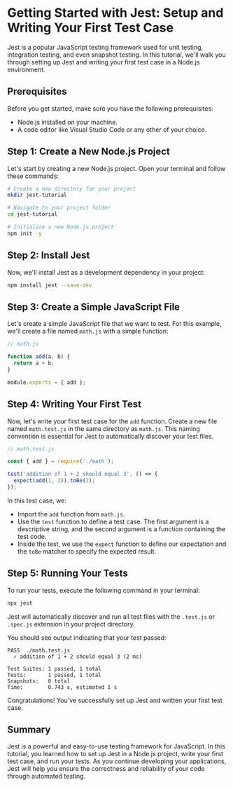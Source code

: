 # Getting Started with Jest: Setup and Writing Your First Test Case

Jest is a popular JavaScript testing framework used for unit testing, integration testing, and even snapshot testing. In this tutorial, we'll walk you through setting up Jest and writing your first test case in a Node.js environment.

## Prerequisites

Before you get started, make sure you have the following prerequisites:

- Node.js installed on your machine.
- A code editor like Visual Studio Code or any other of your choice.

## Step 1: Create a New Node.js Project

Let's start by creating a new Node.js project. Open your terminal and follow these commands:

```bash
# Create a new directory for your project
mkdir jest-tutorial

# Navigate to your project folder
cd jest-tutorial

# Initialize a new Node.js project
npm init -y
```

## Step 2: Install Jest

Now, we'll install Jest as a development dependency in your project:

```bash
npm install jest --save-dev
```

## Step 3: Create a Simple JavaScript File

Let's create a simple JavaScript file that we want to test. For this example, we'll create a file named `math.js` with a simple function:

```javascript
// math.js

function add(a, b) {
  return a + b;
}

module.exports = { add };
```

## Step 4: Writing Your First Test

Now, let's write your first test case for the `add` function. Create a new file named `math.test.js` in the same directory as `math.js`. This naming convention is essential for Jest to automatically discover your test files.

```javascript
// math.test.js

const { add } = require('./math');

test('addition of 1 + 2 should equal 3', () => {
  expect(add(1, 2)).toBe(3);
});
```

In this test case, we:

- Import the `add` function from `math.js`.
- Use the `test` function to define a test case. The first argument is a descriptive string, and the second argument is a function containing the test code.
- Inside the test, we use the `expect` function to define our expectation and the `toBe` matcher to specify the expected result.

## Step 5: Running Your Tests

To run your tests, execute the following command in your terminal:

```bash
npx jest
```

Jest will automatically discover and run all test files with the `.test.js` or `.spec.js` extension in your project directory.

You should see output indicating that your test passed:

```
PASS  ./math.test.js
  ✓ addition of 1 + 2 should equal 3 (2 ms)

Test Suites: 1 passed, 1 total
Tests:       1 passed, 1 total
Snapshots:   0 total
Time:        0.743 s, estimated 1 s
```

Congratulations! You've successfully set up Jest and written your first test case.

## Summary

Jest is a powerful and easy-to-use testing framework for JavaScript. In this tutorial, you learned how to set up Jest in a Node.js project, write your first test case, and run your tests. As you continue developing your applications, Jest will help you ensure the correctness and reliability of your code through automated testing.